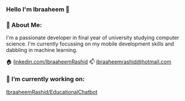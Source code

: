 ### Hello I'm Ibraaheem 👋

### 🚀 About Me:
I'm a passionate developer in final year of university studying computer science. I'm currently focussing on my mobile development skills and dabbling in machine learning.

🏠 [linkedin.com/IbraaheemRashid](https://www.linkedin.com/in/ibraaheem-rashid-09a81723a/) 
📫 ibraaheemrashid@hotmail.com

### 🔭 I’m currently working on:
[IbraaheemRashid/EducationalChatbot](https://github.com/IbraaheemRashid/EducationalChatbot)

<!--
**IbraaheemRashid/IbraaheemRashid** is a ✨ _special_ ✨ repository because its `README.md` (this file) appears on your GitHub profile.

Here are some ideas to get you started:

- 🔭 I’m currently working on ...
- 🌱 I’m currently learning ...
- 👯 I’m looking to collaborate on ...
- 🤔 I’m looking for help with ...
- 💬 Ask me about ...
- 📫 How to reach me: ...
- 😄 Pronouns: ...
- ⚡ Fun fact: ...
-->
